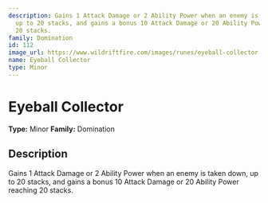 ```yaml
---
description: Gains 1 Attack Damage or 2 Ability Power when an enemy is taken down,
  up to 20 stacks, and gains a bonus 10 Attack Damage or 20 Ability Power reaching
  20 stacks.
family: Domination
id: 112
image_url: https://www.wildriftfire.com/images/runes/eyeball-collector.png
name: Eyeball Collector
type: Minor
---
```


# Eyeball Collector

**Type:** Minor
**Family:** Domination

## Description

Gains 1 Attack Damage or 2 Ability Power when an enemy is taken down, up to 20 stacks, and gains a bonus 10 Attack Damage or 20 Ability Power reaching 20 stacks.

